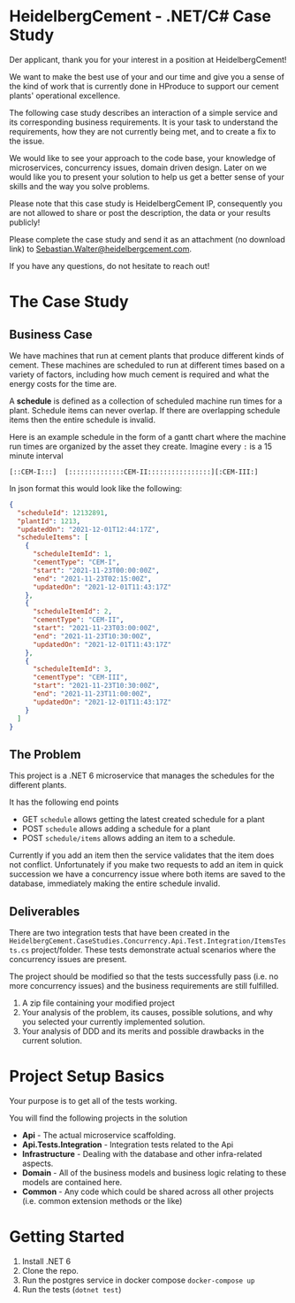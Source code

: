 # HeidelbergCement - .NET/C# Case Study
Der applicant, thank you for your interest in a position at HeidelbergCement!

We want to make the best use of your and our time and give you a sense of the kind of work that is currently done in HProduce to support our cement plants' operational excellence.

The following case study describes an interaction of a simple service and its corresponding business requirements. It is your task to understand the requirements, how they are not currently being met, and to create a fix to the issue.

We would like to see your approach to the code base, your knowledge of microservices, concurrency issues, domain driven design.  Later on we would like you to present your solution to help us get a better sense of your skills and the way you solve problems.

Please note that this case study is HeidelbergCement IP, consequently you are not allowed to share or post the description, the data or your results publicly!

Please complete the case study and send it as an attachment (no download link)
to Sebastian.Walter@heidelbergcement.com. 

If you have any questions, do not hesitate to reach out!

# The Case Study

## Business Case
We have machines that run at cement plants that produce different kinds of cement. These machines are scheduled to run at different times based on a variety of factors, including how much cement is required and what the energy costs for the time are.

A **schedule** is defined as a collection of scheduled machine run times for a plant.
Schedule items can never overlap. If there are overlapping schedule items then the entire schedule is invalid.

Here is an example schedule in the form of a gantt chart where the machine run times are organized by the asset they create. Imagine every `:` is a 15 minute interval
```
[::CEM-I:::]  [::::::::::::::CEM-II::::::::::::::::][:CEM-III:]
```

In json format this would look like the following:
```json
{
  "scheduleId": 12132891,
  "plantId": 1213,
  "updatedOn": "2021-12-01T12:44:17Z",
  "scheduleItems": [
    {
      "scheduleItemId": 1,
      "cementType": "CEM-I",
      "start": "2021-11-23T00:00:00Z",
      "end": "2021-11-23T02:15:00Z",
      "updatedOn": "2021-12-01T11:43:17Z"
    },
    {
      "scheduleItemId": 2,
      "cementType": "CEM-II",
      "start": "2021-11-23T03:00:00Z",
      "end": "2021-11-23T10:30:00Z",
      "updatedOn": "2021-12-01T11:43:17Z"
    },
    {
      "scheduleItemId": 3,
      "cementType": "CEM-III",
      "start": "2021-11-23T10:30:00Z",
      "end": "2021-11-23T11:00:00Z",
      "updatedOn": "2021-12-01T11:43:17Z"
    }
  ]
}
```

## The Problem
This project is a .NET 6 microservice that manages the schedules for the different plants.

It has the following end points
* GET   `schedule` allows getting the latest created schedule for a plant
* POST  `schedule` allows adding a schedule for a plant
* POST  `schedule/items` allows adding an item to a schedule.

Currently if you add an item then the service validates that the item does not conflict. Unfortunately if you make two requests to add an item in quick succession we have a concurrency issue where both items are saved to the database, immediately making the entire schedule invalid.


## Deliverables
There are two integration tests that have been created in the `HeidelbergCement.CaseStudies.Concurrency.Api.Test.Integration/ItemsTests.cs` project/folder.  These tests demonstrate actual scenarios where the concurrency issues are present.

The project should be modified so that the tests successfully pass (i.e. no more concurrency issues) and the business requirements are still fulfilled.

1. A zip file containing your modified project
2. Your analysis of the problem, its causes, possible solutions, and why you selected your currently implemented solution.
3. Your analysis of DDD and its merits and possible drawbacks in the current solution.

# Project Setup Basics
Your purpose is to get all of the tests working.

You will find the following projects in the solution

* **Api** - The actual microservice scaffolding.
* **Api.Tests.Integration** - Integration tests related to the Api
* **Infrastructure** - Dealing with the database and other infra-related aspects.
* **Domain** - All of the business models and business logic relating to these models are contained here. 
* **Common** - Any code which could be shared across all other projects (i.e. common extension methods or the like)

# Getting Started
1. Install .NET 6
1. Clone the repo.
1. Run the postgres service in docker compose `docker-compose up`
1. Run the tests (`dotnet test`)

